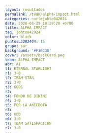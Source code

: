 ```yaml
---
layout: resultados
permalink: /team/alpha-impact.html
categories: nortejohto042024
date: 2020-08-29 10:29:20 +0700
title: ALPHA IMPACT
tag: johto042024
color: black
puntosLJ202404: 15
grupo: sur
background: '#F16C38'
cover: /assets/backCard.png
team: ALPHA IMPACT
abr: AI
t1: ETERNAL STARLIGHT
r1: 3-0
t2: TEAM STAR
r2: 3-0
t3: GODS
r3:
t4: FONDO DE BIKINI
r4: 3-0
t5: POR LA ANECDOTA
r5: 
t6: KOD
r6: 3-0
t7: TEAM SATISFACTION
r7: 3-0
---
```



